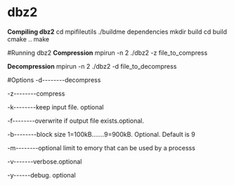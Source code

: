 # dbz2
**Compiling dbz2**
cd mpifileutils
./buildme dependencies
mkdir build
cd build
cmake ..
make

#Running dbz2
**Compression**
mpirun -n 2 ./dbz2 -z<options> file_to_compress

**Decompression**
mpirun -n 2 ./dbz2 -d<options> file_to_decompress

#Options
-d--------decompress

-z--------compress

-k--------keep input file. optional

-f--------overwrite if output file exists.optional.

-b--------block size 1=100kB.......9=900kB. Optional. Default is 9

-m--------optional limit to emory that can be used by a processs

-v-------verbose.optional

-y------debug. optional
